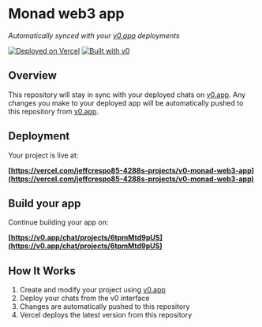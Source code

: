 # Monad web3 app

*Automatically synced with your [v0.app](https://v0.app) deployments*

[![Deployed on Vercel](https://img.shields.io/badge/Deployed%20on-Vercel-black?style=for-the-badge&logo=vercel)](https://vercel.com/jeffcrespo85-4288s-projects/v0-monad-web3-app)
[![Built with v0](https://img.shields.io/badge/Built%20with-v0.app-black?style=for-the-badge)](https://v0.app/chat/projects/6tpmMtd9pUS)

## Overview

This repository will stay in sync with your deployed chats on [v0.app](https://v0.app).
Any changes you make to your deployed app will be automatically pushed to this repository from [v0.app](https://v0.app).

## Deployment

Your project is live at:

**[https://vercel.com/jeffcrespo85-4288s-projects/v0-monad-web3-app](https://vercel.com/jeffcrespo85-4288s-projects/v0-monad-web3-app)**

## Build your app

Continue building your app on:

**[https://v0.app/chat/projects/6tpmMtd9pUS](https://v0.app/chat/projects/6tpmMtd9pUS)**

## How It Works

1. Create and modify your project using [v0.app](https://v0.app)
2. Deploy your chats from the v0 interface
3. Changes are automatically pushed to this repository
4. Vercel deploys the latest version from this repository
